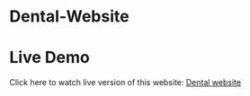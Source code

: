 # Dental-Website
# Live Demo
Click here to watch live version of this website: [Dental website](https://mohit-semwal.github.io/Dental-website/)
